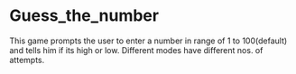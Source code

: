 # Guess_the_number

This game prompts the user to enter a number in range of 1 to 100(default) and tells him if its high or low. Different modes have different nos. of attempts. 
